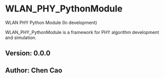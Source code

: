 # WLAN_PHY_PythonModule
WLAN PHY Python Module (In development)

WLAN_PHY_PythonModule is a framework for PHY algorithm development and simulation.

## Version: 0.0.0
## Author: Chen Cao
